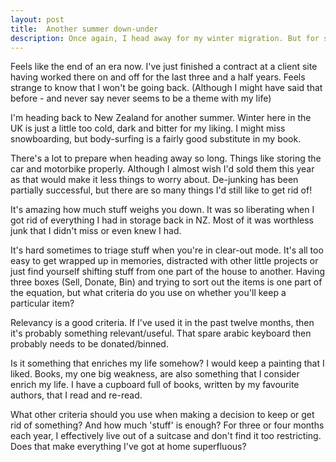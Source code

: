 ```yaml
---
layout: post
title:  Another summer down-under
description: Once again, I head away for my winter migration. But for some reason this one feels different
---
```

Feels like the end of an era now. I've just finished a contract at a client site having worked there on and off for the last three and a half years. Feels strange to know that I won't be going back. (Although I might have said that before - and never say never seems to be a theme with my life)

I'm heading back to New Zealand for another summer. Winter here in the UK is just a little too cold, dark and bitter for my liking. I might miss snowboarding, but body-surfing is a fairly good substitute in my book.

There's a lot to prepare when heading away so long. Things like storing the car and motorbike properly. Although I almost wish I'd sold them this year as that would make it less things to worry about. De-junking has been partially successful, but there are so many things I'd still like to get rid of!

It's amazing how much stuff weighs you down. It was so liberating when I got rid of everything I had in storage back in NZ. Most of it was worthless junk that I didn't miss or even knew I had.

It's hard sometimes to triage stuff when you're in clear-out mode. It's all too easy to get wrapped up in memories, distracted with other little projects or just find yourself shifting stuff from one part of the house to another. Having three boxes (Sell, Donate, Bin) and trying to sort out the items is one part of the equation, but what criteria do you use on whether you'll keep a particular item?

Relevancy is a good criteria. If I've used it in the past twelve months, then it's probably something relevant/useful. That spare arabic keyboard then probably needs to be donated/binned.

Is it something that enriches my life somehow? I would keep a painting that I liked. Books, my one big weakness, are also something that I consider enrich my life. I have a cupboard full of books, written by my favourite authors, that I read and re-read.

What other criteria should you use when making a decision to keep or get rid of something? And how much 'stuff' is enough? For three or four months each year, I effectively live out of a suitcase and don't find it too restricting. Does that make everything I've got at home superfluous?
